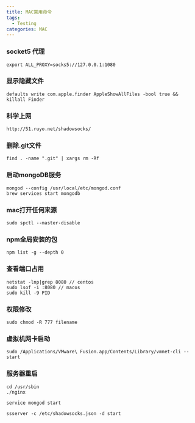 ```yaml
---
title: MAC常用命令
tags:
  - Testing
categories: MAC
---
```

### socket5 代理
```
export ALL_PROXY=socks5://127.0.0.1:1080
```

### 显示隐藏文件
```
defaults write com.apple.finder AppleShowAllFiles -bool true && killall Finder
```

### 科学上网
```
http://51.ruyo.net/shadowsocks/
```

### 删除.git文件
```
find . -name ".git" | xargs rm -Rf
```
<!-- more -->   
### 启动mongoDB服务
```
mongod --config /usr/local/etc/mongod.conf
brew services start mongodb
```

### mac打开任何来源
```
sudo spctl --master-disable
```

### npm全局安装的包
```
npm list -g --depth 0
```

### 查看端口占用
```
netstat -lnp|grep 8080 // centos
sudo lsof -i :8080 // macos
sudo kill -9 PID
```

### 权限修改
```
sudo chmod -R 777 filename
```

### 虚拟机网卡启动
```
sudo /Applications/VMware\ Fusion.app/Contents/Library/vmnet-cli --start
```

### 服务器重启
```
cd /usr/sbin
./nginx

service mongod start

ssserver -c /etc/shadowsocks.json -d start 
```
